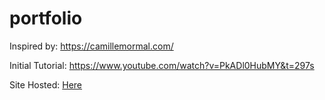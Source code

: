 # portfolio

Inspired by: https://camillemormal.com/

Initial Tutorial: https://www.youtube.com/watch?v=PkADl0HubMY&t=297s

Site Hosted: [Here](http://savrajc.s3-website.ca-central-1.amazonaws.com/index.html)
